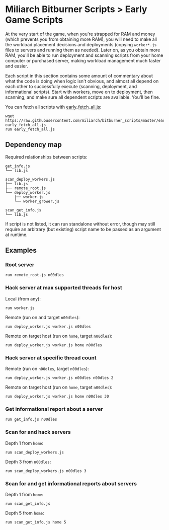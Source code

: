 # Miliarch Bitburner Scripts > Early Game Scripts

At the very start of the game, when you're strapped for RAM and money (which prevents you from obtaining more RAM), you will need to make all the workload placement decisions and deployments (copying `worker*.js` files to servers and running them as needed). Later on, as you obtain more RAM, you'll be able to run deployment and scanning scripts from your home computer or purchased server, making workload management much faster and easier.

Each script in this section contains some amount of commentary about what the code is doing when logic isn't obvious, and almost all depend on each other to successfully execute (scanning, deployment, and informational scripts). Start with workers, move on to deployment, then scanning, and make sure all dependent scripts are available. You'll be fine.

You can fetch all scripts with [early_fetch_all.js](early_fetch_all.js):
```
wget https://raw.githubusercontent.com/miliarch/bitburner_scripts/master/early/early_fetch_all.js early_fetch_all.js
run early_fetch_all.js
```

## Dependency map

Required relationships between scripts:

```
get_info.js
└── lib.js

scan_deploy_workers.js
├── lib.js
├── remote_root.js
└── deploy_worker.js
    ├── worker.js
    └── worker_grower.js

scan_get_info.js
└── lib.js
```

If script is not listed, it can run standalone without error, though may still require an arbitrary (but existing) script name to be passed as an argument at runtime.

## Examples

### Root server

```
run remote_root.js n00dles
```

### Hack server at max supported threads for host

Local (from any):
```
run worker.js
```

Remote (run on and target `n00dles`):
```
run deploy_worker.js worker.js n00dles
```

Remote on target host (run on `home`, target `n00dles`):
```
run deploy_worker.js worker.js home n00dles
```

### Hack server at specific thread count

Remote (run on `n00dles`, target `n00dles`):
```
run deploy_worker.js worker.js n00dles n00dles 2
```

Remote on target host (run on `home`, target `n00dles`):
```
run deploy_worker.js worker.js home n00dles 30
```

### Get informational report about a server

```
run get_info.js n00dles
```

### Scan for and hack servers

Depth 1 from `home`:
```
run scan_deploy_workers.js
```

Depth 3 from `n00dles`:
```
run scan_deploy_workers.js n00dles 3
```

### Scan for and get informational reports about servers

Depth 1 from `home`:
```
run scan_get_info.js
```

Depth 5 from `home`:
```
run scan_get_info.js home 5
```
